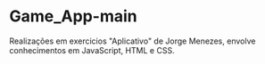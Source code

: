 # Game_App-main
Realizações em exercicios "Aplicativo" de Jorge Menezes, envolve conhecimentos em JavaScript, HTML e CSS.
